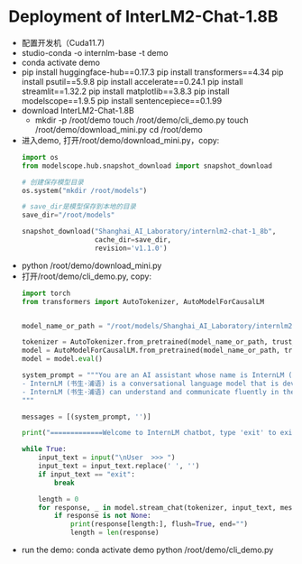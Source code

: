 # Deployment of InterLM2-Chat-1.8B
- 配置开发机（Cuda11.7)
- studio-conda -o internlm-base -t demo
- conda activate demo
- pip install huggingface-hub==0.17.3
  pip install transformers==4.34 
  pip install psutil==5.9.8
  pip install accelerate==0.24.1
  pip install streamlit==1.32.2 
  pip install matplotlib==3.8.3 
  pip install modelscope==1.9.5
  pip install sentencepiece==0.1.99
- download InterLM2-Chat-1.8B
  - mkdir -p /root/demo
    touch /root/demo/cli_demo.py
    touch /root/demo/download_mini.py
    cd /root/demo
- 进入demo, 打开/root/demo/download_mini.py，copy:
  ```python
  import os
  from modelscope.hub.snapshot_download import snapshot_download

  # 创建保存模型目录
  os.system("mkdir /root/models")

  # save_dir是模型保存到本地的目录
  save_dir="/root/models"

  snapshot_download("Shanghai_AI_Laboratory/internlm2-chat-1_8b", 
                    cache_dir=save_dir, 
                    revision='v1.1.0')
  ```
- python /root/demo/download_mini.py
- 打开/root/demo/cli_demo.py, copy:
  ```python
  import torch
  from transformers import AutoTokenizer, AutoModelForCausalLM


  model_name_or_path = "/root/models/Shanghai_AI_Laboratory/internlm2-chat-1_8b"

  tokenizer = AutoTokenizer.from_pretrained(model_name_or_path, trust_remote_code=True, device_map='cuda:0')
  model = AutoModelForCausalLM.from_pretrained(model_name_or_path, trust_remote_code=True, torch_dtype=torch.bfloat16, device_map='cuda:0')
  model = model.eval()

  system_prompt = """You are an AI assistant whose name is InternLM (书生·浦语).
  - InternLM (书生·浦语) is a conversational language model that is developed by Shanghai AI Laboratory (上海人工智能实验室). It is designed to be helpful, honest, and harmless.
  - InternLM (书生·浦语) can understand and communicate fluently in the language chosen by the user such as English and 中文.
  """

  messages = [(system_prompt, '')]

  print("=============Welcome to InternLM chatbot, type 'exit' to exit.=============")

  while True:
      input_text = input("\nUser  >>> ")
      input_text = input_text.replace(' ', '')
      if input_text == "exit":
          break

      length = 0
      for response, _ in model.stream_chat(tokenizer, input_text, messages):
          if response is not None:
              print(response[length:], flush=True, end="")
              length = len(response)
  ```
- run the demo:
  conda activate demo
  python /root/demo/cli_demo.py


